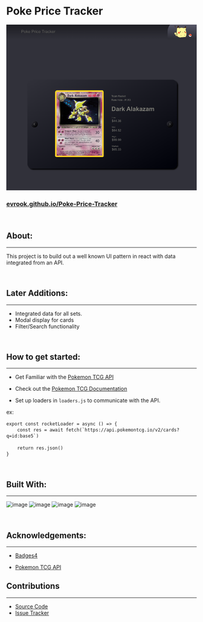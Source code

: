 # Poke Price Tracker

![Alt text](docs/src/Pages/Components/img/ScreenshotPPT.png)

### [evrook.github.io/Poke-Price-Tracker](https://evrook.github.io/Poke-Price-Tracker/)

<br/>

## About:
---
<p>
    This project is to build out a well known UI pattern in react with data integrated from an API. 
</p>



</br>

## Later Additions:
---
- Integrated data for all sets.
- Modal display for cards
- Filter/Search functionality 

</br>

## How to get started:
---

- Get Familiar with the [Pokemon TCG API](https://pokemontcg.io/)

- Check out the [Pokemon TCG Documentation](https://docs.pokemontcg.io/)

- Set up loaders in <code>loaders.js</code> to communicate with the API.

<p>
    ex:

    export const rocketLoader = async () => {
        const res = await fetch(`https://api.pokemontcg.io/v2/cards?q=id:base5`)

        return res.json()
    }
</p>

</br>

## Built With:
---

![image](https://img.shields.io/badge/HTML5-E34F26?style=for-the-badge&logo=html5&logoColor=white) 
![image](https://img.shields.io/badge/CSS3-1572B6?style=for-the-badge&logo=css3&logoColor=white)
![image](https://img.shields.io/badge/JavaScript-323330?style=for-the-badge&logo=javascript&logoColor=F7DF1E)
![image](https://img.shields.io/badge/React-20232A?style=for-the-badge&logo=react&logoColor=61DAFB)

<br/>

## Acknowledgements:
---

- [Badges4](https://github.com/alexandresanlim/Badges4-README.md-Profile)

- [Pokemon TCG API](https://pokemontcg.io/)

## Contributions
---
- [Source Code](https://github.com/evRook/Poke-Price-Tracker)
- [Issue Tracker](https://github.com/evRook/Poke-Price-Tracker/issues)